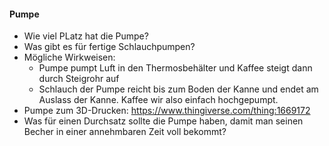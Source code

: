 #### Pumpe ####

- Wie viel PLatz hat die Pumpe?
- Was gibt es für fertige Schlauchpumpen?
- Mögliche Wirkweisen: 
  - Pumpe pumpt Luft in den Thermosbehälter und Kaffee steigt dann durch Steigrohr auf
  - Schlauch der Pumpe reicht bis zum Boden der Kanne und endet am Auslass der Kanne. Kaffee wir also einfach hochgepumpt.
- Pumpe zum 3D-Drucken: https://www.thingiverse.com/thing:1669172
- Was für einen Durchsatz sollte die Pumpe haben, damit man seinen Becher in einer annehmbaren Zeit voll bekommt?
